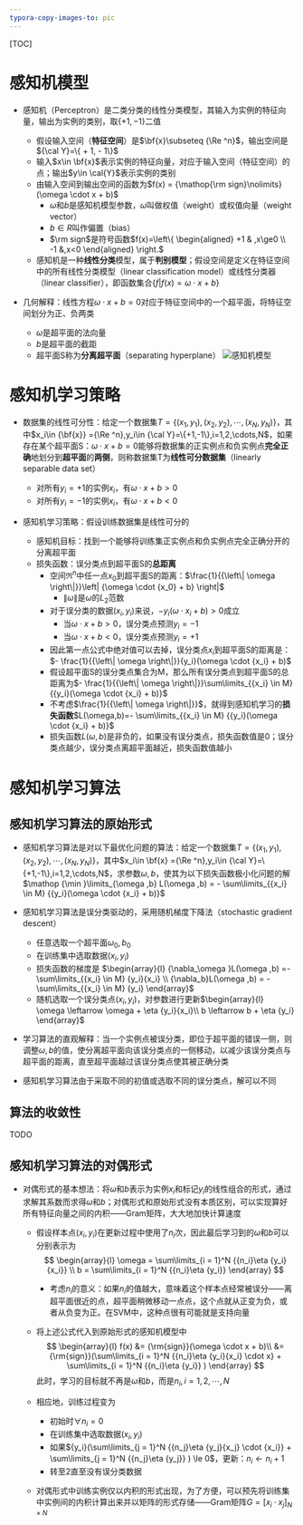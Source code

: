 ```yaml
---
typora-copy-images-to: pic
---
```


[TOC]

# 感知机模型
* 感知机（Perceptron）是二类分类的线性分类模型，其输入为实例的特征向量，输出为实例的类别，取$\{+1,-1\}$二值
    * 假设输入空间（**特征空间**）是$\bf{x}\subseteq {\Re ^n}$，输出空间是${\cal Y}=\{  + 1, - 1\}$
    * 输入$x\in \bf{x}$表示实例的特征向量，对应于输入空间（特征空间）的点；输出$y\in \cal{Y}$表示实例的类别
    * 由输入空间到输出空间的函数为$f(x) = {\mathop{\rm sign}\nolimits} (\omega  \cdot x + b)$
        * $\omega$和$b$是感知机模型参数，$\omega$叫做权值（weight）或权值向量（weight vector）
        * $b\in R$叫作偏置（bias）
        * $\rm sign$是符号函数$f(x)=\left\{ \begin{aligned} +1 & ,x\ge0  \\ -1 &,x<0 \end{aligned} \right.$
    * 感知机是一种**线性分类**模型，属于**判别模型**；假设空间是定义在特征空间中的所有线性分类模型（linear classification model）或线性分类器（linear classifier），即函数集合$\{f|f(x)=\omega \cdot x+b\}$
    
* 几何解释：线性方程$\omega  \cdot x + b=0$对应于特征空间中的一个超平面，将特征空间划分为正、负两类
    * $\omega$是超平面的法向量
    * $b$是超平面的截距
    * 超平面S称为**分离超平面**（separating hyperplane）
        ![感知机模型](\pic\感知机模型.jpg)
# 感知机学习策略
* 数据集的线性可分性：给定一个数据集$T = \{ ({x_1},{y_1}),({x_2},{y_2}),\cdots,({x_N},{y_N})\}$，其中$x_i\in {\bf{x}} ={\Re ^n},y_i\in  {\cal Y}=\{+1,-1\},i=1,2,\cdots,N$，如果存在某个超平面S：$\omega  \cdot x + b=0$能够将数据集的正实例点和负实例点**完全正确**地划分到**超平面**的**两侧**，则称数据集T为**线性可分数据集**（linearly separable data set）
    * 对所有$y_i=+1$的实例$x_i$，有$\omega  \cdot x + b>0$
    * 对所有$y_i=-1$的实例$x_i$，有$\omega  \cdot x + b<0$

* 感知机学习策略：假设训练数据集是线性可分的
    * 感知机目标：找到一个能够将训练集正实例点和负实例点完全正确分开的分离超平面
    * 损失函数：误分类点到超平面S的**总距离**
        * 空间${\Re ^n}$中任一点$x_0$到超平面S的距离：$\frac{1}{{\left\| \omega  \right\|}}\left| {\omega  \cdot {x_0} + b} \right|$
            * $\left\| \omega  \right\|$是$\omega$的$L_2$范数
        * 对于误分类的数据$(x_i,y_i)$来说，$- {y_i}(\omega  \cdot {x_i} + b) > 0$成立
            * 当$\omega  \cdot x + b>0$，误分类点预测$y_i=-1$
            * 当$\omega  \cdot x + b<0$，误分类点预测$y_i=+1$
        * 因此第一点公式中绝对值可以去掉，误分类点$x_i$到超平面S的距离是：$- \frac{1}{{\left\| \omega  \right\|}}{y_i}(\omega  \cdot {x_i} + b)$
        * 假设超平面S的误分类点集合为M，那么所有误分类点到超平面S的总距离为$- \frac{1}{{\left\| \omega  \right\|}}\sum\limits_{{x_i} \in M} {{y_i}(\omega  \cdot {x_i} + b)}$
        * 不考虑$\frac{1}{{\left\| \omega  \right\|}}$，就得到感知机学习的**损失函数**$L(\omega,b)=- \sum\limits_{{x_i} \in M} {{y_i}(\omega  \cdot {x_i} + b)}$
        * 损失函数$L(\omega,b)$是非负的，如果没有误分类点，损失函数值是0；误分类点越少，误分类点离超平面越近，损失函数值越小

# 感知机学习算法
## 感知机学习算法的原始形式
* 感知机学习算法是对以下最优化问题的算法：给定一个数据集$T=\{ ({x_1},{y_1}),({x_2},{y_2}),\cdots,({x_N},{y_N})\}$，其中$x_i\in \bf{x} ={\Re ^n},y_i\in  {\cal Y}=\{+1,-1\},i=1,2,\cdots,N$，求参数$\omega,b$，使其为以下损失函数极小化问题的解$\mathop {\min }\limits_{\omega ,b} L(\omega ,b) =  - \sum\limits_{{x_i} \in M} {{y_i}(\omega  \cdot {x_i} + b)}$
* 感知机学习算法是误分类驱动的，采用随机梯度下降法（stochastic gradient descent）
    * 任意选取一个超平面$\omega_0,b_0$
    * 在训练集中选取数据$(x_i,y_i)$
    * 损失函数的梯度是
      $\begin{array}{l}
{\nabla_\omega }L(\omega ,b) =-\sum\limits_{{x_i} \in M} {y_i}{x_i} \\
{\nabla_b}L(\omega ,b) = -\sum\limits_{{x_i} \in M} {y_i} 
\end{array}$
    * 随机选取一个误分类点$(x_i,y_i)$，对参数进行更新$\begin{array}{l}
\omega  \leftarrow \omega  + \eta {y_i}{x_i}\\
b \leftarrow b + \eta {y_i}
\end{array}$

* 学习算法的直观解释：当一个实例点被误分类，即位于超平面的错误一侧，则调整$\omega,b$的值，使分离超平面向该误分类点的一侧移动，以减少该误分类点与超平面的距离，直至超平面越过该误分类点使其被正确分类
* 感知机学习算法由于采取不同的初值或选取不同的误分类点，解可以不同

## 算法的收敛性
TODO

## 感知机学习算法的对偶形式

* 对偶形式的基本想法：将$\omega$和$b$表示为实例$x_i$和标记$y_i$的线性组合的形式，通过求解其系数而求得$\omega$和$b$；对偶形式和原始形式没有本质区别，可以实现算好所有特征向量之间的内积——Gram矩阵，大大地加快计算速度

  * 假设样本点$(x_i,y_i)$在更新过程中使用了$n_i$次，因此最后学习到的$\omega$和$b$可以分别表示为
    $$
    \begin{array}{l}
    \omega  = \sum\limits_{i = 1}^N {{n_i}\eta {y_i}{x_i}} \\
    b = \sum\limits_{i = 1}^N {{n_i}\eta {y_i}} 
    \end{array}
    $$

    * 考虑$n_i$的意义：如果$n_i$的值越大，意味着这个样本点经常被误分——离超平面很近的点，超平面稍微移动一点点，这个点就从正变为负，或者从负变为正。在SVM中，这种点很有可能就是支持向量

  * 将上述公式代入到原始形式的感知机模型中
    $$
    \begin{array}{l}
    f(x) &= {\rm{sign}}(\omega  \cdot x + b)\\
     &= {\rm{sign}}(\sum\limits_{i = 1}^N {{n_i}\eta {y_i}{x_i} \cdot x}  + \sum\limits_{i = 1}^N {{n_i}\eta {y_i}} )
    \end{array}
    $$
    此时，学习的目标就不再是$\omega$和$b$，而是$n_i,i=1,2,\cdots,N$

  * 相应地，训练过程变为

    * 初始时$\forall n_i=0$
    * 在训练集中选取数据$(x_i,y_i)$
    * 如果${y_i}(\sum\limits_{j = 1}^N {{n_j}\eta {y_j}{x_j} \cdot {x_i}}  + \sum\limits_{j = 1}^N {{n_j}\eta {y_j}} ) \le 0$，更新：${n_i} \leftarrow {n_i} + 1$
    * 转至2直至没有误分类数据

  * 对偶形式中训练实例仅以内积的形式出现，为了方便，可以预先将训练集中实例间的内积计算出来并以矩阵的形式存储——Gram矩阵$G = {[{x_i} \cdot {x_j}]_{N \times N}}$